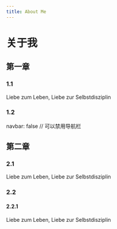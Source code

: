 ```yaml
---
title: About Me
---
```


# 关于我

## 第一章
### 1.1 
Liebe zum Leben, Liebe zur Selbstdisziplin

### 1.2
navbar: false // 可以禁用导航栏

## 第二章
### 2.1
Liebe zum Leben, Liebe zur Selbstdisziplin

### 2.2
#### 2.2.1
Liebe zum Leben, Liebe zur Selbstdisziplin


